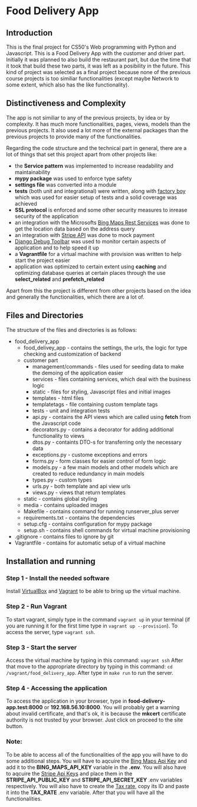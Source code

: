 # Food Delivery App

## Introduction

This is the final project for CS50's Web programming with Python and Javascript. This is a Food Delivery App with the customer and driver part. Initially it was planned to also build the restaurant part, but due the time that it took that build these two parts, it was left as a posibility in the future. This kind of project was selected as a final project because none of the previous course projects is too similiar functionalities (except maybe Network to some extent, which also has the like functionality).

## Distinctiveness and Complexity

The app is not similiar to any of the previous projects, by idea or by complexity. It has much more functionalities, pages, views, models than the previous projects. It also used a lot more of the external packages than the previous projects to provide many of the functionalities.

Regarding the code structure and the technical part in general, there are a lot of things that set this project apart from other projects like:
- the **Service pattern** was implemented to increase readability and maintainability
- **mypy package** was used to enforce type safety
- **settings file** was converted into a module
- **tests** (both unit and integrational) were written, along with [factory boy](https://factoryboy.readthedocs.io/en/stable/) which was used for easier setup of tests and a solid coverage was achieved
- **SSL protocol** is enforced and some other security measures to inrease security of the application
- an integration with the Microsofts [Bing Maps Rest Services](https://learn.microsoft.com/en-us/bingmaps/rest-services/) was done to get the location data based on the address query
- an integration with [Stripe API](https://docs.stripe.com/api) was done to mock payment
- [Django Debug Toolbar](https://django-debug-toolbar.readthedocs.io/en/latest/) was used to monitor certain aspects of application and to help speed it up
- a **Vagrantfile** for a virtual machine with provision was written to help start the project easier
- application was optimized to certain extent using **caching** and optimizing database queries at certain places through the use **select_related** and **prefetch_related**

Apart from this the project is different from other projects based on the idea and generally the functionalities, which there are a lot of.

## Files and Directories

The structure of the files and directories is as follows:
- food_delivery_app
    - food_delivey_app - contains the settings, the urls, the logic for type checking and customization of backend
    - customer part
        - management/commands - files used for seeding data to make the demoing of the application easier
        - services - files containing services, which deal with the business logic
        - static - files for styling, Javascript files and initial images
        - templates - html files
        - templatetags - file containing custom template tags
        - tests - unit and integration tests
        - api.py - contains the API views which are called using **fetch** from the Javascript code
        - decorators.py - contains a decorator for adding additional functionality to views
        - dtos.py - containts DTO-s for transferring only the necessary data
        - exceptions.py - custome exceptions and errors
        - forms.py - form classes for easier control of form logic
        - models.py - a few main models and other models which are created to reduce redundancy in main models
        - types.py - custom types
        - urls.py - both template and api view urls
        - views.py - views that return templates
    - static - contains global styling
    - media - contains uploaded images
    - Makefile - contains command for running runserver_plus server
    - requirements.txt - contains the dependencies
    - setup.cfg - contains configuration for mypy package
    - setup.sh - contains shell commands for virtual machine provisioning
- .gitignore - contains files to ignore by git
- Vagrantfile - contains for automatic setup of a virtual machine

## Installation and running

### Step 1 - Install the needed software
Install [VirtualBox](https://www.virtualbox.org/wiki/Downloads) and [Vagrant](https://www.vagrantup.com/downloads.html) to be able to bring up the virtual machine.

### Step 2 - Run Vagrant
To start vagrant, simply type in the command `vagrant up` in your terminal
(if you are running it for the first time type in `vagrant up --provision`).
To access the server, type `vagrant ssh`.

### Step 3 - Start the server
Access the virtual machine by typing in this command: `vagrant ssh`
After that move to the appropriate directory by typing in this command: `cd /vagrant/food_delivery_app`.
After type in `make run` to run the server.

### Step 4 - Accessing the application
To access the application in your browser, type in **food-delivery-app.test:8000** or **192.168.56.10:8000**. You will probably get a warning about invalid certificate, and that's ok, it is because the **mkcert** certificate authority is not trusted by your browser. Just click on proceed to the site button.

### Note:

To be able to access all of the functionalities of the app you will have to do some additional steps. You will have to aqcuire the [Bing Maps Api Key](https://learn.microsoft.com/en-us/bingmaps/getting-started/bing-maps-dev-center-help/getting-a-bing-maps-key) and add it to the **BING_MAPS_API_KEY** variable in the **.env**. You will also have to aqcuire the [Stripe Api Keys](https://docs.stripe.com/keys) and place them in the **STRIPE_API_PUBLIC_KEY** and **STRIPE_API_SECRET_KEY** .env variables respectively. You will also have to create the [Tax rate](https://docs.stripe.com/billing/taxes/tax-rates), copy its ID and paste it into the **TAX_RATE** .env variable. After that you will have all the functionalities.